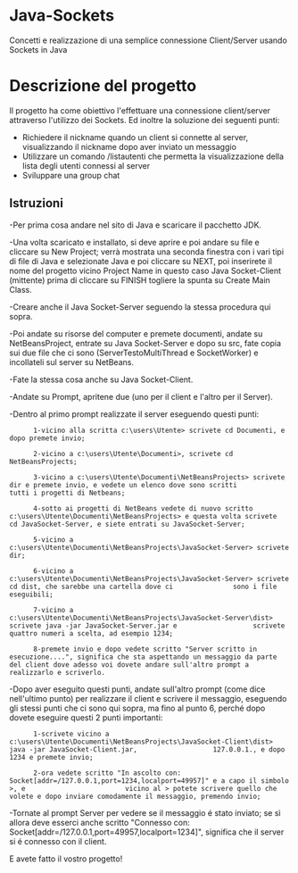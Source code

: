 
# Java-Sockets
Concetti e realizzazione di una semplice connessione Client/Server usando Sockets in Java

# Descrizione del progetto
Il progetto ha come obiettivo l'effettuare una connessione client/server attraverso l'utilizzo dei Sockets. 
Ed inoltre la soluzione dei seguenti punti:
* Richiedere il nickname quando un client si connette al server, visualizzando il nickname dopo aver inviato un messaggio
* Utilizzare un comando /listautenti che permetta la visualizzazione della lista degli utenti connessi al server
* Sviluppare una group chat

## Istruzioni
-Per prima cosa andare nel sito di Java e scaricare il pacchetto JDK. 

-Una volta scaricato e installato, si deve aprire e poi andare su file e cliccare su New Project; verrà mostrata una seconda finestra    con  i vari tipi di file di Java e selezionate Java e poi cliccare su NEXT, poi inserirete il nome del progetto vicino Project Name in questo caso Java Socket-Client (mittente) prima di cliccare su FINISH togliere la spunta su Create Main Class.

-Creare anche il Java Socket-Server seguendo la stessa procedura qui sopra.

-Poi andate su risorse del computer e premete documenti, andate su NetBeansProject, entrate su Java Socket-Server e dopo su src, fate copia sui due file che ci sono (ServerTestoMultiThread e SocketWorker) e incollateli sul server su NetBeans.

-Fate la stessa cosa anche su Java Socket-Client.

-Andate su Prompt, apritene due (uno per il client e l'altro per il Server).

-Dentro al primo prompt realizzate il server eseguendo questi punti:

          1-vicino alla scritta c:\users\Utente> scrivete cd Documenti, e dopo premete invio;
          
          2-vicino a c:\users\Utente\Documenti>, scrivete cd NetBeansProjects;
          
          3-vicino a c:\users\Utente\Documenti\NetBeansProjects> scrivete dir e premete invio, e vedete un elenco dove sono scritti                 tutti i progetti di Netbeans;
          
          4-sotto ai progetti di NetBeans vedete di nuovo scritto c:\users\Utente\Documenti\NetBeansProjects> e questa volta scrivete               cd JavaSocket-Server, e siete entrati su JavaSocket-Server; 
          
          5-vicino a c:\users\Utente\Documenti\NetBeansProjects\JavaSocket-Server> scrivete dir;
          
          6-vicino a c:\users\Utente\Documenti\NetBeansProjects\JavaSocket-Server> scrivete cd dist, che sarebbe una cartella dove ci               sono i file eseguibili;
          
          7-vicino a c:\users\Utente\Documenti\NetBeansProjects\JavaSocket-Server\dist> scrivete java -jar JavaSocket-Server.jar e                   scrivete quattro numeri a scelta, ad esempio 1234; 
          
          8-premete invio e dopo vedete scritto "Server scritto in esecuzione....", significa che sta aspettando un messaggio da parte               del client dove adesso voi dovete andare sull'altro prompt a realizzarlo e scriverlo.
          
-Dopo aver eseguito questi punti, andate sull'altro prompt (come dice nell'ultimo punto) per realizzare il client e scrivere il messaggio, eseguendo gli stessi punti che ci sono qui sopra, ma fino al punto 6, perché dopo dovete eseguire questi 2 punti importanti:

          1-scrivete vicino a c:\users\Utente\Documenti\NetBeansProjects\JavaSocket-Client\dist> java -jar JavaSocket-Client.jar,                   127.0.0.1., e dopo 1234 e premete invio;
          
          2-ora vedete scritto "In ascolto con: Socket[addr=/127.0.0.1,port=1234,localport=49957]" e a capo il simbolo >, e                         vicino al > potete scrivere quello che volete e dopo inviare comodamente il messaggio, premendo invio;  
          
-Tornate al prompt Server per vedere se il messaggio é stato inviato; se sì allora deve esserci anche scritto "Connesso con: Socket[addr=/127.0.0.1,port=49957,localport=1234]", significa che il server si é connesso con il client. 

E avete fatto il vostro progetto! 
